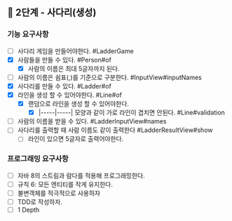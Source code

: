## 🚀 2단계 - 사다리(생성)

### 기능 요구사항

- [ ] 사다리 게임을 만들어야한다. #LadderGame 
- [x] 사람들을 만들 수 있다. #Person#of
    - [x] 사람의 이름은 최대 5글자까지 된다.
- [ ] 사람의 이름은 쉼표(,)를 기준으로 구분한다. #InputView#inputNames
- [x] 사다리를 만들 수 있다. #Ladder#of
- [x] 라인을 생성 할 수 있어야한다. #Line#of
  - [x] 랜덤으로 라인을 생성 할 수 있어야한다.
    - [x] |-----|-----| 모양과 같이 가로 라인이 겹치면 안된다. #Line#validation
- [ ] 사람의 이름을 받을 수 있다. #LadderInputView#names
- [ ] 사다리를 출력할 때 사람 이름도 같이 출력한다 #LadderResultView#show
  - [ ] 라인이 있으면 5글자로 출력어야한다.

### 프로그래밍 요구사항

- [ ] 자바 8의 스트림과 람다를 적용해 프로그래밍한다.
- [ ] 규칙 6: 모든 엔티티를 작게 유지한다.
- [ ] 불변객체를 적극적으로 사용하자
- [ ] TDD로 작성하자.
- [ ] 1 Depth